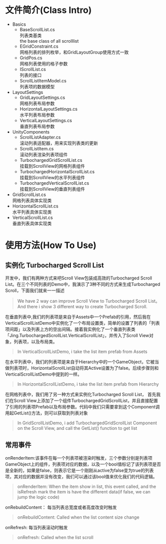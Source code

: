 # 文件简介(Class Intro)

- Basics
    - BaseScrollList.cs  
    列表类基类  
    the base class of all scrolllist
    - EGridConstraint.cs  
    网格列表的排列枚举，和GridLayoutGroup使用方式一致
    - GridPos.cs  
    网格列表使用的格子参数
    - IScrollList.cs  
    列表的接口
    - ScrollListItemModel.cs  
    列表项的数据模型
- LayoutSettings
    - GridLayoutSettings.cs  
    网格列表布局参数
    - HorizontalLayoutSettings.cs  
    水平列表布局参数
    - VerticalLayoutSettings.cs  
    垂直列表布局参数
- UnityComponents
    - ScrollListAdapter.cs  
    滚动列表适配器，用来实现列表类的更新
    - ScrollListItem.cs  
    滚动列表渲染列表项组件
    - TurbochargedGridScrollList.cs  
    挂载到ScrollView的网格列表组件
    - TurbochargedHorizontalScrollList.cs  
    挂载到ScrollView的水平列表组件
    - TurbochargedVerticalScrollList.cs  
    挂载到ScrollView的垂直列表组件
- GridScrollList.cs  
网格列表具体实现类
- HorizontalScrollList.cs  
水平列表具体实现类
- VerticalScrollList.cs  
垂直列表具体实现类

# 使用方法(How To Use)

## 实例化 Turbocharged Scroll List

开发中，我们有两种方式来吧Scroll View包装成高效的Turbocharged Scroll List。在三个不同列表的Demo中，我演示了3种不同的方式来生成Turbocharged Scroll，下面我们就来一一描述

>We have 2 way can improve Scroll View to Turbocharged Scroll List。And there i show 3 different way to create Turbocharged Scroll.

在垂直列表中,我们的列表项是来自于Assets中一个Prefab的引用，然后我在VerticalScrollListDemo中实例化了一个布局设置类，简单的设置了列表的「列表项间距」以及列表上方的空出间隔。接着我实例化了一个垂直列表类「Jing.TurbochargedScrollList.VerticalScrollList」，并传入了Scroll View对象，列表项，以及布局类。

>In VerticalScrollListDemo, i take the list item prefab from Assets

在水平列表中，我们的列表项是来自于Hierarchy中的一个GameObject，它被当做列表项时，HorizontalScrollList自动将其Active设置为了false。后续步骤则和VerticalScrollListDemo中提到的一样。

>In HorizontalScrollListDemo, i take the list item prefab from Hierarchy

在网格列表中，我们用了另一种方式来实例化Turbocharged Scroll List， 首先我们在Scroll View上添加了一个组件TurbochargedGridScrollList，并且直接配置了引用的列表项Prefab以及布局参数。代码中我们只需要拿到这个Component调用起GetList()方法，则可以获取到列表对象

>In GridScrollListDemo, i add TurbochargedGridScrollList Component on the Scroll View, and call the GetList() function to get list

## 常用事件

onRenderItem:该事件在每一个列表项被渲染时触发，三个参数分别是列表项GameObject上的组件，列表项对应的数据，以及一个bool值标记了该列表项是否是全新的，如果是false，则表示它是一个刚刚从active为false变为true的列表项，其对应的数据并没有改变，我们可以通过该bool值来优化我们的代码逻辑。

>onRenderItem: When the item show in list, this event called, and the isRefresh mark the item is have the different data(if false, we can jump the logic code)

onRebuildContent： 每当列表总宽度或者高度改变时触发

>onRebuildContent: Called when the list content size change

onRefresh: 每当列表滚动时触发

>onRefresh: Called when the list scroll